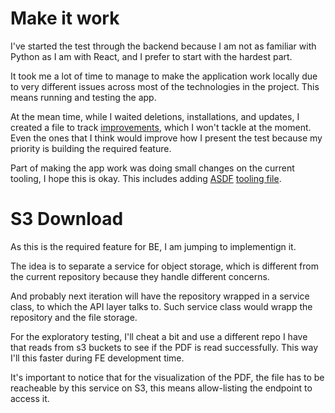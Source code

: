 # Make it work

I've started the test through the backend because I am not as familiar with Python as I am with React, and I prefer to start with the hardest part.

It took me a lot of time to manage to make the application work locally due to very different issues across most of the technologies in the project. This means running and testing the app.

At the mean time, while I waited deletions, installations, and updates, I created a file to track [improvements](./IMPROVEMENTS.md), which I won't tackle at the moment. Even the ones that I think would improve how I present the test because my priority is building the required feature.

Part of making the app work was doing small changes on the current tooling, I hope this is okay. This includes adding [ASDF](https://asdf-vm.com/) [tooling file](./tool-versions).

# S3 Download

As this is the required feature for BE, I am jumping to implementign it.

The idea is to separate a service for object storage, which is different from the current repository because they handle different concerns.

And probably next iteration will have the repository wrapped in a service class, to which the API layer talks to. Such service class would wrapp the repository and the file storage.

For the exploratory testing, I'll cheat a bit and use a different repo I have that reads from s3 buckets to see if the PDF is read successfully. This way I'll this faster during FE development time.

It's important to notice that for the visualization of the PDF, the file has to be reacheable by this service on S3, this means allow-listing the endpoint to access it.
